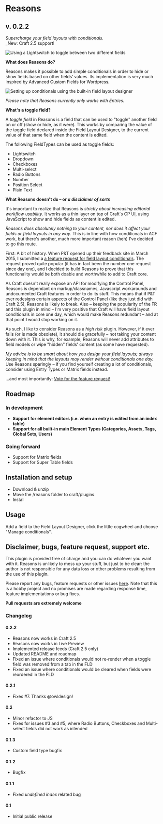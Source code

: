 # Reasons
## v. 0.2.2

_Supercharge your field layouts with conditionals._  
_New: Craft 2.5 support!  

![Using a Lightswitch to toggle between two different fields](http://g.recordit.co/nYxQIkpK0j.gif)  

**What does Reasons do?**  

Reasons makes it possible to add simple conditionals in order to hide or show fields based on other fields' values. Its implementation is very much inspired by Advanced Custom Fields for Wordpress.  

![Setting up conditionals using the built-in field layout designer](http://g.recordit.co/R7Ti1xpL9Q.gif)  

_Please note that Reasons currently only works with Entries._  

**What's a toggle field?**  

A _toggle field_ in Reasons is a field that can be used to "toggle" another field on or off (show or hide, as it were). This works by comparing the value of the toggle field declared inside the Field Layout Designer, to the current value of that same field when the content is edited.  

The following FieldTypes can be used as toggle fields:  

* Lightswitch
* Dropdown
* Checkboxes
* Multi-select
* Radio Buttons
* Number
* Position Select
* Plain Text

**What Reasons doesn't do – or _a disclaimer of sorts_**  

It's important to realize that Reasons is _strictly about increasing editorial workflow usability_. It works as a thin layer on top of Craft's CP UI, using JavaScript to show and hide fields as content is edited.  

_Reasons does absolutely nothing to your content, nor does it affect your fields or field layouts in any way_. This is in line with how conditionals in ACF work, but there's another, much more important reason (heh) I've decided to go this route.  

First: A bit of history. When P&T opened up their feedback site in March 2015, I submitted a [a feature request for field layout conditionals](http://feedback.buildwithcraft.com/forums/285221-feature-requests/suggestions/7185745-conditionals-in-field-layouts). The request proved quite popular (it has in fact been the number one request since day one), and I decided to build Reasons to prove that this functionality would be both doable and worthwhile to add to Craft core.  

As Craft doesn't really expose an API for modifying the Control Panel, Reasons is dependant on markup/classnames, Javascript workarounds and undocumented Craft features in order to do its stuff. This means that if P&T ever redesigns certain aspects of the Control Panel (like they just did with Craft 2.5), Reasons is likely to break. Also – keeping the popularity of the FR and this plugin in mind – I'm very positive that Craft will have field layout conditionals in core one day, which would make Reasons redundant – and at that point I would stop working on it.  

As such, I like to consider Reasons as a _high risk_ plugin. However, if it ever fails (or is made obsolete), it should die gracefully – not taking your content down with it. This is why, for example, Reasons will never add attributes to field models or wipe "hidden" fields' content (as some have requested).  

_My advice is to be smart about how you design your field layouts; always keeping in mind that the layouts may render without conditionals one day._ Use Reasons sparingly – if you find yourself creating a lot of conditionals, consider using Entry Types or Matrix fields instead.  

...and most importantly: [Vote for the feature request!](http://feedback.buildwithcraft.com/forums/285221-feature-requests/suggestions/7185745-conditionals-in-field-layouts)

## Roadmap

### In development
* **Support for element editors (i.e. when an entry is edited from an index table)**
* **Support for all built-in main Element Types (Categories, Assets, Tags, Global Sets, Users)**

### Going forward
* Support for Matrix fields
* Support for Super Table fields

## Installation and setup

* Download & unzip
* Move the /reasons folder to craft/plugins
* Install

## Usage

Add a field to the Field Layout Designer, click the little cogwheel and choose "Manage conditionals".  

## Disclaimer, bugs, feature request, support etc.

This plugin is provided free of charge and you can do whatever you want with it. Reasons is unlikely to mess up your stuff, but just to be clear: the author is not responsible for any data loss or other problems resulting from the use of this plugin.  

Please report any bugs, feature requests or other issues [here](https://github.com/mmikkel/Reasons-Craft/issues). Note that this is a hobby project and no promises are made regarding response time, feature implementations or bug fixes.  

**Pull requests are extremely welcome**  

### Changelog

#### 0.2.2

* Reasons now works in Craft 2.5
* Reasons now works in Live Preview
* Implemented release feeds (Craft 2.5 only)
* Updated README and roadmap
* Fixed an issue where conditionals would not re-render when a toggle field was removed from a tab in the FLD
* Fixed an issue where conditionals would be cleared when fields were reordered in the FLD

#### 0.2.1

* Fixes #7. Thanks @owldesign!

#### 0.2

* Minor refactor to JS
* Fixes for issues #3 and #5, where Radio Buttons, Checkboxes and Multi-select fields did not work as intended

#### 0.1.3

* Custom field type bugfix

#### 0.1.2

* Bugfix

#### 0.1.1

* Fixed _undefined index_ related bug

#### 0.1

* Initial public release
